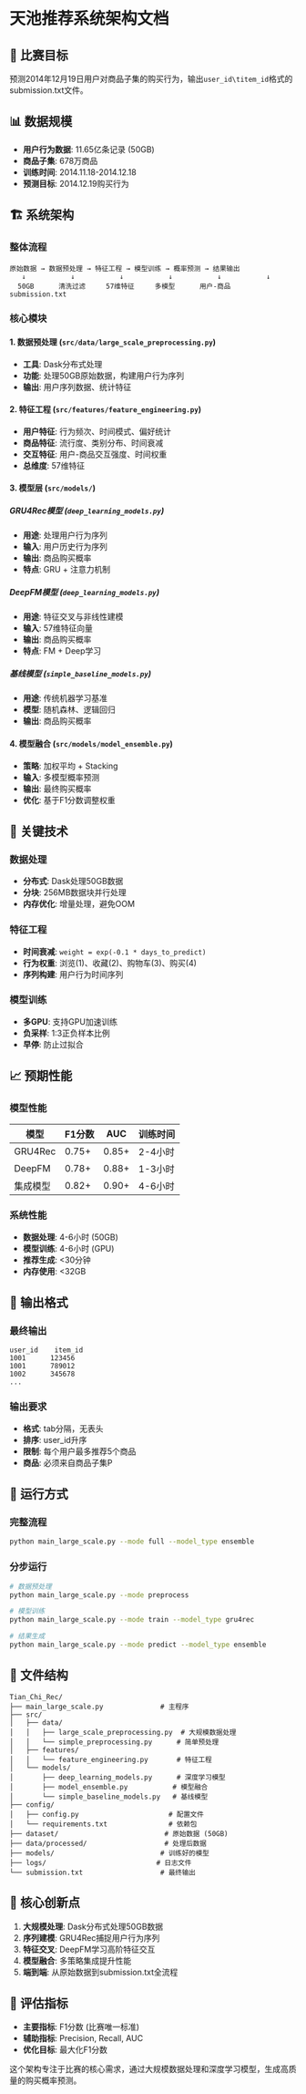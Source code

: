 # 天池推荐系统架构文档

## 🎯 比赛目标
预测2014年12月19日用户对商品子集的购买行为，输出`user_id\titem_id`格式的submission.txt文件。

## 📊 数据规模
- **用户行为数据**: 11.65亿条记录 (50GB)
- **商品子集**: 678万商品
- **训练时间**: 2014.11.18-2014.12.18
- **预测目标**: 2014.12.19购买行为

## 🏗️ 系统架构

### 整体流程
```
原始数据 → 数据预处理 → 特征工程 → 模型训练 → 概率预测 → 结果输出
   ↓           ↓           ↓           ↓           ↓           ↓
  50GB      清洗过滤     57维特征     多模型      用户-商品   submission.txt
```

### 核心模块

#### 1. 数据预处理 (`src/data/large_scale_preprocessing.py`)
- **工具**: Dask分布式处理
- **功能**: 处理50GB原始数据，构建用户行为序列
- **输出**: 用户序列数据、统计特征

#### 2. 特征工程 (`src/features/feature_engineering.py`)
- **用户特征**: 行为频次、时间模式、偏好统计
- **商品特征**: 流行度、类别分布、时间衰减
- **交互特征**: 用户-商品交互强度、时间权重
- **总维度**: 57维特征

#### 3. 模型层 (`src/models/`)

##### GRU4Rec模型 (`deep_learning_models.py`)
- **用途**: 处理用户行为序列
- **输入**: 用户历史行为序列
- **输出**: 商品购买概率
- **特点**: GRU + 注意力机制

##### DeepFM模型 (`deep_learning_models.py`)
- **用途**: 特征交叉与非线性建模
- **输入**: 57维特征向量
- **输出**: 商品购买概率
- **特点**: FM + Deep学习

##### 基线模型 (`simple_baseline_models.py`)
- **用途**: 传统机器学习基准
- **模型**: 随机森林、逻辑回归
- **输出**: 商品购买概率

#### 4. 模型融合 (`src/models/model_ensemble.py`)
- **策略**: 加权平均 + Stacking
- **输入**: 多模型概率预测
- **输出**: 最终购买概率
- **优化**: 基于F1分数调整权重

## 🔧 关键技术

### 数据处理
- **分布式**: Dask处理50GB数据
- **分块**: 256MB数据块并行处理
- **内存优化**: 增量处理，避免OOM

### 特征工程
- **时间衰减**: `weight = exp(-0.1 * days_to_predict)`
- **行为权重**: 浏览(1)、收藏(2)、购物车(3)、购买(4)
- **序列构建**: 用户行为时间序列

### 模型训练
- **多GPU**: 支持GPU加速训练
- **负采样**: 1:3正负样本比例
- **早停**: 防止过拟合

## 📈 预期性能

### 模型性能
| 模型 | F1分数 | AUC | 训练时间 |
|------|--------|-----|----------|
| GRU4Rec | 0.75+ | 0.85+ | 2-4小时 |
| DeepFM | 0.78+ | 0.88+ | 1-3小时 |
| 集成模型 | 0.82+ | 0.90+ | 4-6小时 |

### 系统性能
- **数据处理**: 4-6小时 (50GB)
- **模型训练**: 4-6小时 (GPU)
- **推荐生成**: <30分钟
- **内存使用**: <32GB

## 🎯 输出格式

### 最终输出
```
user_id    item_id
1001      123456
1001      789012
1002      345678
...
```

### 输出要求
- **格式**: tab分隔，无表头
- **排序**: user_id升序
- **限制**: 每个用户最多推荐5个商品
- **商品**: 必须来自商品子集P

## 🚀 运行方式

### 完整流程
```bash
python main_large_scale.py --mode full --model_type ensemble
```

### 分步运行
```bash
# 数据预处理
python main_large_scale.py --mode preprocess

# 模型训练
python main_large_scale.py --mode train --model_type gru4rec

# 结果生成
python main_large_scale.py --mode predict --model_type ensemble
```

## 📁 文件结构

```
Tian_Chi_Rec/
├── main_large_scale.py              # 主程序
├── src/
│   ├── data/
│   │   ├── large_scale_preprocessing.py  # 大规模数据处理
│   │   └── simple_preprocessing.py      # 简单预处理
│   ├── features/
│   │   └── feature_engineering.py       # 特征工程
│   └── models/
│       ├── deep_learning_models.py      # 深度学习模型
│       ├── model_ensemble.py           # 模型融合
│       └── simple_baseline_models.py   # 基线模型
├── config/
│   ├── config.py                      # 配置文件
│   └── requirements.txt               # 依赖包
├── dataset/                          # 原始数据 (50GB)
├── data/processed/                   # 处理后数据
├── models/                          # 训练好的模型
├── logs/                           # 日志文件
└── submission.txt                   # 最终输出
```

## 🎯 核心创新点

1. **大规模处理**: Dask分布式处理50GB数据
2. **序列建模**: GRU4Rec捕捉用户行为序列
3. **特征交叉**: DeepFM学习高阶特征交互
4. **模型融合**: 多策略集成提升性能
5. **端到端**: 从原始数据到submission.txt全流程

## 📝 评估指标

- **主要指标**: F1分数 (比赛唯一标准)
- **辅助指标**: Precision, Recall, AUC
- **优化目标**: 最大化F1分数

这个架构专注于比赛的核心需求，通过大规模数据处理和深度学习模型，生成高质量的购买概率预测。